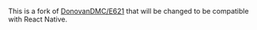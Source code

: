 This is a fork of [DonovanDMC/E621](https://github.com/DonovanDMC/E621) that will be changed to be compatible with React Native.
